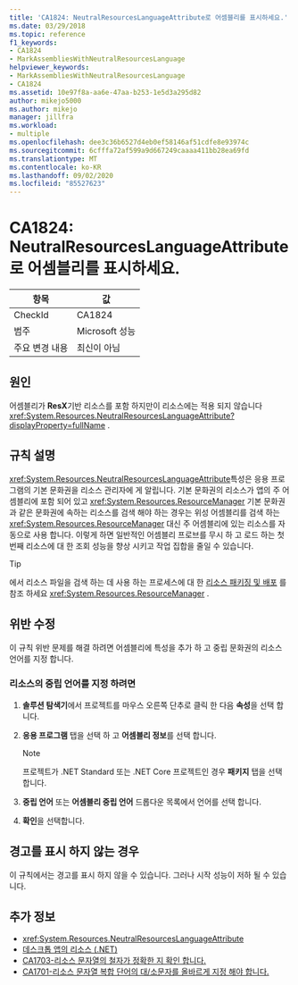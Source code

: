 ```yaml
---
title: 'CA1824: NeutralResourcesLanguageAttribute로 어셈블리를 표시하세요.'
ms.date: 03/29/2018
ms.topic: reference
f1_keywords:
- CA1824
- MarkAssembliesWithNeutralResourcesLanguage
helpviewer_keywords:
- MarkAssembliesWithNeutralResourcesLanguage
- CA1824
ms.assetid: 10e97f8a-aa6e-47aa-b253-1e5d3a295d82
author: mikejo5000
ms.author: mikejo
manager: jillfra
ms.workload:
- multiple
ms.openlocfilehash: dee3c36b6527d4eb0ef58146af51cdfe8e93974c
ms.sourcegitcommit: 6cfffa72af599a9d667249caaaa411bb28ea69fd
ms.translationtype: MT
ms.contentlocale: ko-KR
ms.lasthandoff: 09/02/2020
ms.locfileid: "85527623"
---
```

# <a name="ca1824-mark-assemblies-with-neutralresourceslanguageattribute"></a>CA1824: NeutralResourcesLanguageAttribute로 어셈블리를 표시하세요.

|항목|값|
|-|-|
|CheckId|CA1824|
|범주|Microsoft 성능|
|주요 변경 내용|최신이 아님|

## <a name="cause"></a>원인

어셈블리가 **ResX**기반 리소스를 포함 하지만이 리소스에는 적용 되지 않습니다 <xref:System.Resources.NeutralResourcesLanguageAttribute?displayProperty=fullName> .

## <a name="rule-description"></a>규칙 설명

<xref:System.Resources.NeutralResourcesLanguageAttribute>특성은 응용 프로그램의 기본 문화권을 리소스 관리자에 게 알립니다. 기본 문화권의 리소스가 앱의 주 어셈블리에 포함 되어 있고 <xref:System.Resources.ResourceManager> 기본 문화권과 같은 문화권에 속하는 리소스를 검색 해야 하는 경우는 위성 어셈블리를 검색 하는 <xref:System.Resources.ResourceManager> 대신 주 어셈블리에 있는 리소스를 자동으로 사용 합니다. 이렇게 하면 일반적인 어셈블리 프로브를 무시 하 고 로드 하는 첫 번째 리소스에 대 한 조회 성능을 향상 시키고 작업 집합을 줄일 수 있습니다.

> [!TIP]
> 에서 리소스 파일을 검색 하는 데 사용 하는 프로세스에 대 한 [리소스 패키징 및 배포](/dotnet/framework/resources/packaging-and-deploying-resources-in-desktop-apps) 를 참조 하세요 <xref:System.Resources.ResourceManager> .

## <a name="fix-violations"></a>위반 수정

이 규칙 위반 문제를 해결 하려면 어셈블리에 특성을 추가 하 고 중립 문화권의 리소스 언어를 지정 합니다.

### <a name="to-specify-the-neutral-language-for-resources"></a>리소스의 중립 언어를 지정 하려면

1. **솔루션 탐색기**에서 프로젝트를 마우스 오른쪽 단추로 클릭 한 다음 **속성**을 선택 합니다.

2. **응용 프로그램** 탭을 선택 하 고 **어셈블리 정보**를 선택 합니다.

   > [!NOTE]
   > 프로젝트가 .NET Standard 또는 .NET Core 프로젝트인 경우 **패키지** 탭을 선택 합니다.

3. **중립 언어** 또는 **어셈블리 중립 언어** 드롭다운 목록에서 언어를 선택 합니다.

4. **확인**을 선택합니다.

## <a name="when-to-suppress-warnings"></a>경고를 표시 하지 않는 경우

이 규칙에서는 경고를 표시 하지 않을 수 있습니다. 그러나 시작 성능이 저하 될 수 있습니다.

## <a name="see-also"></a>추가 정보

- <xref:System.Resources.NeutralResourcesLanguageAttribute>
- [데스크톱 앱의 리소스 (.NET)](/dotnet/framework/resources/)
- [CA1703-리소스 문자열의 철자가 정확한 지 확인 합니다.](../code-quality/ca1703.md)
- [CA1701-리소스 문자열 복합 단어의 대/소문자를 올바르게 지정 해야 합니다.](../code-quality/ca1701.md)
